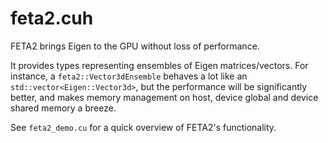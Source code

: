 # feta2.cuh
FETA2 brings Eigen to the GPU without loss of performance.

It provides types representing ensembles of Eigen matrices/vectors.
For instance, a `feta2::Vector3dEnsemble` behaves a lot like an
`std::vector<Eigen::Vector3d>`, but the performance will be significantly better,
and makes memory management on host, device global and device shared memory a breeze.

See `feta2_demo.cu` for a quick overview of FETA2's functionality.

